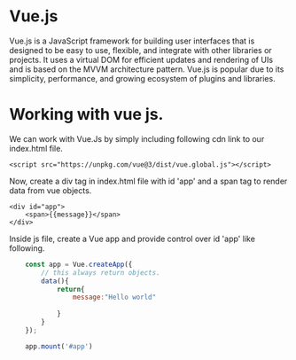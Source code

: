 # Vue.js
Vue.js is a JavaScript framework for building user interfaces that is designed to be easy to use, flexible, and integrate with other libraries or projects. It uses a virtual DOM for efficient updates and rendering of UIs and is based on the MVVM architecture pattern. Vue.js is popular due to its simplicity, performance, and growing ecosystem of plugins and libraries.

# Working with vue js.

We can work with Vue.Js by simply including following cdn link to our index.html file.  
```
<script src="https://unpkg.com/vue@3/dist/vue.global.js"></script>
```

Now, create a div tag in index.html file with id 'app' and a span tag to render data from vue objects.
```
<div id="app"> 
    <span>{{message}}</span>
</div>
```

Inside js file, create a Vue app and provide control over id 'app' like following.

```js 
    const app = Vue.createApp({
        // this always return objects.
        data(){
            return{
                message:"Hello world"
                
            }
        }
    });

    app.mount('#app')
```
